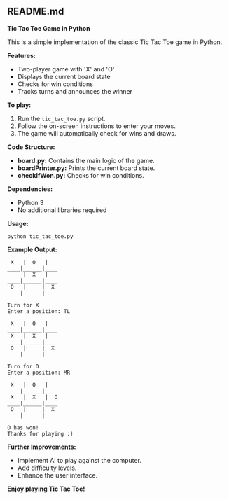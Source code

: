 ## README.md

**Tic Tac Toe Game in Python**

This is a simple implementation of the classic Tic Tac Toe game in Python.

**Features:**

* Two-player game with 'X' and 'O'
* Displays the current board state
* Checks for win conditions
* Tracks turns and announces the winner

**To play:**

1. Run the `tic_tac_toe.py` script.
2. Follow the on-screen instructions to enter your moves.
3. The game will automatically check for wins and draws.

**Code Structure:**

* **board.py:** Contains the main logic of the game.
* **boardPrinter.py:** Prints the current board state.
* **checkIfWon.py:** Checks for win conditions.

**Dependencies:**

* Python 3
* No additional libraries required

**Usage:**

```
python tic_tac_toe.py
```

**Example Output:**

```
 X   |  O   |  
____|______|____
     |  X   |  
____|______|____
 O   |     |  X
    |      |    

Turn for X
Enter a position: TL

 X   |  O   |  
____|______|____
 X   |  X   |  
____|______|____
 O   |     |  X
    |      |    

Turn for O
Enter a position: MR

 X   |  O   |  
____|______|____
 X   |  X   |  O
____|______|____
 O   |     |  X
    |      |    

O has won!
Thanks for playing :)
```

**Further Improvements:**

* Implement AI to play against the computer.
* Add difficulty levels.
* Enhance the user interface.

**Enjoy playing Tic Tac Toe!**
